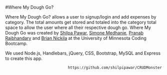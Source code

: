 #Where My Dough Go?

Where My Dough Go? allows a user to signup/login and add expenses by category. The total amounts get stored and totaled into the category total space to allow the user where all their respective dough go. Where My Dough Go was created by <a href="https://github.com/shilpipawar">Shilpa Pawar</a>, <a href="https://github.com/MoChips2">Simone Medhanie</a>, <a href = "https://github.com/prajbhandary">Pranab Rajbhandary</a> and <a href="https://github.com/nickila">Brian Nickila</a> at the University of Minnesota Coding Bootcamp.
  
  We used Node.js, Handlebars, jQuery, CSS, Bootstrap, MySQL and Express to create this app.
                              
                                https://github.com/shilpipawar/CRUDMonster
